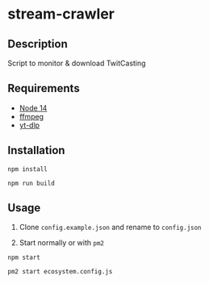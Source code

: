 # stream-crawler

## Description

Script to monitor & download TwitCasting

## Requirements

- [Node 14](https://nodejs.org/)
- [ffmpeg](https://www.ffmpeg.org/)
- [yt-dlp](https://github.com/yt-dlp/yt-dlp)

## Installation

```
npm install
```

```
npm run build
```

## Usage

  1. Clone `config.example.json` and rename to `config.json`

  2. Start normally or with `pm2`

  ```
  npm start
  ```

  ```
  pm2 start ecosystem.config.js
  ```
